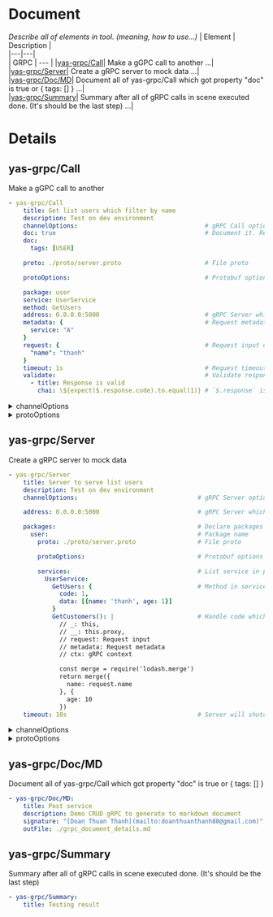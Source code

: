 # Document
*Describe all of elements in tool. (meaning, how to use...)*
| Element | Description |  
|---|---|  
| GRPC | --- |
|[yas-grpc/Call](#yas-grpc/Call)| Make a gGPC call to another ...|  
|[yas-grpc/Server](#yas-grpc/Server)| Create a gRPC server to mock data ...|  
|[yas-grpc/Doc/MD](#yas-grpc/Doc/MD)| Document all of yas-grpc/Call which got property "doc" is true or { tags: [] } ...|  
|[yas-grpc/Summary](#yas-grpc/Summary)| Summary after all of gRPC calls in scene executed done. (It's should be the last step) ...|  
  
  
# Details
## yas-grpc/Call <a name="yas-grpc/Call"></a>
Make a gGPC call to another  
```yaml
- yas-grpc/Call
    title: Get list users which filter by name
    description: Test on dev environment        
    channelOptions:                                   # gRPC Call options
    doc: true                                         # Document it. Reference to "yas-grpc/Doc/MD"
    doc: 
      tags: [USER]

    proto: ./proto/server.proto                       # File proto

    protoOptions:                                     # Protobuf options

    package: user                                   
    service: UserService                            
    method: GetUsers                                
    address: 0.0.0.0:5000                             # gRPC Server which send a call to
    metadata: {                                       # Request metadata
      service: "A"
    }
    request: {                                        # Request input data
      "name": "thanh"
    }
    timeout: 1s                                       # Request timeout
    validate:                                         # Validate response after request done. Reference to [Validate](https://github.com/doanthuanthanh88/yaml-scene/wiki#Validate)
      - title: Response is valid
        chai: \${expect($.response.code).to.equal(1)} # `$.response` is the result after make a gRPC call
```

<details>
  <summary>channelOptions</summary>

  - 'grpc.ssl_target_name_override'?: string;
  - 'grpc.primary_user_agent'?: string;
  - 'grpc.secondary_user_agent'?: string;
  - 'grpc.default_authority'?: string;
  - 'grpc.keepalive_time_ms'?: number;
  - 'grpc.keepalive_timeout_ms'?: number;
  - 'grpc.keepalive_permit_without_calls'?: number;
  - 'grpc.service_protoOptions'?: string;
  - 'grpc.max_concurrent_streams'?: number;
  - 'grpc.initial_reconnect_backoff_ms'?: number;
  - 'grpc.max_reconnect_backoff_ms'?: number;
  - 'grpc.use_local_subchannel_pool'?: number;
  - 'grpc.max_send_message_length'?: number;
  - 'grpc.max_receive_message_length'?: number;
  - 'grpc.enable_http_proxy'?: number;
  - 'grpc.http_connect_target'?: string;
  - 'grpc.http_connect_creds'?: string;
  - 'grpc.default_compression_algorithm'?: CompressionAlgorithms;
  - 'grpc.enable_channelz'?: number;
  - 'grpc-node.max_session_memory'?: number;
  - ...
</details>

<details>
  <summary>protoOptions</summary>

  - 'keepCase': true,
  - 'longs': String,
  - 'enums': String,
  - 'defaults': true,
  - 'oneofs': true
  - 'includeDirs': []
  - ...
</details>

## yas-grpc/Server <a name="yas-grpc/Server"></a>
Create a gRPC server to mock data  
```yaml
- yas-grpc/Server
    title: Server to serve list users
    description: Test on dev environment        
    channelOptions:                                 # gRPC Server options

    address: 0.0.0.0:5000                           # gRPC Server which send a call to

    packages:                                       # Declare packages in proto file
      user:                                         # Package name
        proto: ./proto/server.proto                 # File proto

        protoOptions:                               # Protobuf options

        services:                                   # List service in package
          UserService:
            GetUsers: {                             # Method in service. (Object or Function return data)
              code: 1,
              data: [{name: 'thanh', age: 1}]
            }
            GetCustomers(): |                       # Handle code which handle request and response data
              // _: this, 
              // __: this.proxy, 
              // request: Request input
              // metadata: Request metadata
              // ctx: gRPC context

              const merge = require('lodash.merge')
              return merge({
                name: request.name
              }, {
                age: 10
              })
    timeout: 10s                                    # Server will shutdown after the time
```

<details>
  <summary>channelOptions</summary>

  - 'grpc.ssl_target_name_override'?: string;
  - 'grpc.primary_user_agent'?: string;
  - 'grpc.secondary_user_agent'?: string;
  - 'grpc.default_authority'?: string;
  - 'grpc.keepalive_time_ms'?: number;
  - 'grpc.keepalive_timeout_ms'?: number;
  - 'grpc.keepalive_permit_without_calls'?: number;
  - 'grpc.service_protoOptions'?: string;
  - 'grpc.max_concurrent_streams'?: number;
  - 'grpc.initial_reconnect_backoff_ms'?: number;
  - 'grpc.max_reconnect_backoff_ms'?: number;
  - 'grpc.use_local_subchannel_pool'?: number;
  - 'grpc.max_send_message_length'?: number;
  - 'grpc.max_receive_message_length'?: number;
  - 'grpc.enable_http_proxy'?: number;
  - 'grpc.http_connect_target'?: string;
  - 'grpc.http_connect_creds'?: string;
  - 'grpc.default_compression_algorithm'?: CompressionAlgorithms;
  - 'grpc.enable_channelz'?: number;
  - 'grpc-node.max_session_memory'?: number;
  - ...
</details>

<details>
  <summary>protoOptions</summary>

  - 'keepCase': true,
  - 'longs': String,
  - 'enums': String,
  - 'defaults': true,
  - 'oneofs': true
  - 'includeDirs': []
  - ...
</details>

## yas-grpc/Doc/MD <a name="yas-grpc/Doc/MD"></a>
Document all of yas-grpc/Call which got property "doc" is true or { tags: [] }  

```yaml
- yas-grpc/Doc/MD:
    title: Post service
    description: Demo CRUD gRPC to generate to markdown document
    signature: "[Doan Thuan Thanh](mailto:doanthuanthanh88@gmail.com)"
    outFile: ./grpc_document_details.md
```


## yas-grpc/Summary <a name="yas-grpc/Summary"></a>
Summary after all of gRPC calls in scene executed done. (It's should be the last step)  

```yaml
- yas-grpc/Summary:
    title: Testing result
```


  